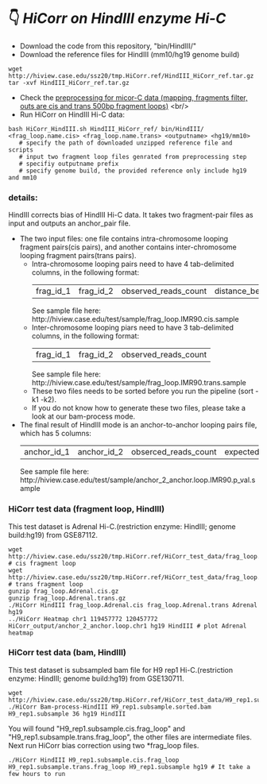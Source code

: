 # :point_down:  *HiCorr on HindIII enzyme Hi-C*
- Download the code from this repository, "bin/HindIII/" <br/>
- Download the reference files for HindIII (mm10/hg19 genome build)
```
wget http://hiview.case.edu/ssz20/tmp.HiCorr.ref/HindIII_HiCorr_ref.tar.gz
tar -xvf HindIII_HiCorr_ref.tar.gz
```
- Check the [preprocessing for micor-C data (mapping, fragments filter, outs are cis and trans 500bp fragment loops)]([https://github.com/JinLabBioinfo/HiCorr/blob/master/documents/micro-C%20preprocessing.sh](https://github.com/shanshan950/Hi-C-data-preprocess/blob/master/documents/Fastq-to-FragmentContact.Tissue_example.md)) <br/>
- Run HiCorr on HindIII Hi-C data:
```
bash HiCorr_HindIII.sh HindIII_HiCorr_ref/ bin/HindIII/ <frag_loop.name.cis> <frag_loop.name.trans> <outputname> <hg19/mm10>
   # specify the path of downloaded unzipped reference file and scripts
   # input two fragment loop files genrated from preprocessing step
   # specifiy outputname prefix
   # specify genome build, the provided reference only include hg19 and mm10
```

### details:
HindIII corrects bias of HindIII Hi-C data. It takes two fragment-pair files as input and outputs an anchor_pair file. <br/>
- The two input files: one file contains intra-chromosome looping fragment pairs(cis pairs), and another contains inter-chromosome looping fragment pairs(trans pairs).
   - Intra-chromosome looping pairs need to have 4 tab-delimited columns, in the following format:<br/>
       <table><tr><td>frag_id_1</td> <td>frag_id_2</td> <td>observed_reads_count</td> <td>distance_between_two_fragments</td></tr>  </table>
       See sample file here: http://hiview.case.edu/test/sample/frag_loop.IMR90.cis.sample
   - Inter-chromosome looping piars need to have 3 tab-delimited columns, in the following format:<br/>
      <table><tr><td>frag_id_1</td> <td>frag_id_2</td> <td>observed_reads_count</td> </tr>  </table>
        See sample file here: http://hiview.case.edu/test/sample/frag_loop.IMR90.trans.sample
   - These two files needs to be sorted before you run the pipeline (sort -k1 -k2).
   - If you do not know how to generate these two files, please take a look at our bam-process mode.
- The final result of HindIII mode is an anchor-to-anchor looping pairs file, which has 5 columns:<br/>
     <table><tr><td>anchor_id_1</td><td>anchor_id_2</td> <td>obserced_reads_count</td> <td>expected_reads_count</td> <td>p_value_ </td></tr></table>
   See sample file here: http://hiview.case.edu/test/sample/anchor_2_anchor.loop.IMR90.p_val.sample <br/>

     
### HiCorr test data (fragment loop, HindIII)
This test dataset is Adrenal Hi-C.(restriction enzyme: HindIII; genome build:hg19) from GSE87112.
```
wget http://hiview.case.edu/ssz20/tmp.HiCorr.ref/HiCorr_test_data/frag_loop.Adrenal.cis.gz # cis fragment loop
wget http://hiview.case.edu/ssz20/tmp.HiCorr.ref/HiCorr_test_data/frag_loop.Adrenal.trans.gz # trans fragment loop
gunzip frag_loop.Adrenal.cis.gz
gunzip frag_loop.Adrenal.trans.gz
./HiCorr HindIII frag_loop.Adrenal.cis frag_loop.Adrenal.trans Adrenal hg19
../HiCorr Heatmap chr1 119457772 120457772 HiCorr_output/anchor_2_anchor.loop.chr1 hg19 HindIII # plot Adrenal heatmap
```
### HiCorr test data (bam, HindIII)
This test dataset is subsampled bam file for H9 rep1 Hi-C.(restriction enzyme: HindIII; genome build:hg19) from GSE130711.
```
wget http://hiview.case.edu/ssz20/tmp.HiCorr.ref/HiCorr_test_data/H9_rep1.subsample.sorted.bam
./HiCorr Bam-process-HindIII H9_rep1.subsample.sorted.bam H9_rep1.subsample 36 hg19 HindIII
```
You will found "H9_rep1.subsample.cis.frag_loop" and "H9_rep1.subsample.trans.frag_loop", the other files are intermediate files. <br/>
Next run HiCorr bias correction using two *frag_loop files. <br/>
```
./HiCorr HindIII H9_rep1.subsample.cis.frag_loop H9_rep1.subsample.trans.frag_loop H9_rep1.subsample hg19 # It take a few hours to run
```

